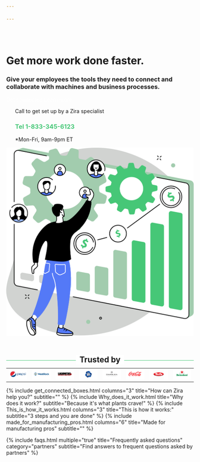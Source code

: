 ```yaml
---

---
```

<div class="uk-container uk-container-medium">
<div class="uk-child-width-1-2@m uk-grid-match uk-text-left uk-margin-medium-center uk-grid" data-uk-grid="" style="vertical-align: middle;">
<div class="uk-first-column">
<div class="uk-text-left"><br><br>
<h1>
Get more work done faster.
</h1>
<h3>
Give your employees the tools they need to connect and collaborate with machines and business processes.
</h3>
<a style="color:white" class="uk-button uk-button-primary uk-button-large uk-margin-medium-top" href="https://my.zira.us">Get connected</a>
<a style="color:white" class="uk-button uk-button-secondary uk-button-large uk-margin-medium-top" href="https://my.zira.us">Learn more</a>
<UL style="list-style-type:none;">
<li>Call to get set up by a Zira specialist</li>
<li><h3 style="color:#46c777">Tel 1-833-345-6123</h3></li>
<li>*Mon-Fri, 9am-9pm ET</li>
</ul>
</div>
</div>
<div class="uk-text-center">
<img src="/uploads/zira_frontpage_image.svg">
</div>
</div>
<h2 style="text-align: center; width: 100%;
border-bottom: 1px solid #46c777;
line-height: 0.1em;
margin:60px 0 20px; "><span style="background:#fff;
padding:0 10px; ">
Trusted by</span></h2>
<table>
<tr>
<td><img src="/uploads/logos_0011_layer-1.png"></td>
<td><img src="/uploads/logos_0010_layer-2.png"></td>
<td><img src="/uploads/logos_0005_layer-8.png"></td>
<td><img src="/uploads/logos_0006_layer-7.png"></td>
<td><img src="/uploads/logos_0002_layer-11.png"></td>
<td><img src="/uploads/logos_0007_layer-6.png"></td>
<td><img src="/uploads/logos_0001_layer-12.png"></td>
<td><img src="/uploads/logos_0004_layer-10.png"></td>
</tr>
</table>
</div>
<!-- Because teams can use AI to do their jobs better. -->
{% include get_connected_boxes.html columns="3" title="How can Zira help you?" subtitle="" %}
{% include Why_does_it_work.html title="Why does it work?" subtitle="Because it's what plants crave!" %}
{% include This_is_how_it_works.html columns="3" title="This is how it works:" subtitle="3 steps and you are done" %}
{% include made_for_manufacturing_pros.html columns="6" title="Made for manufacturing pros" subtitle="" %}




<!-- faqs -->
{% include faqs.html multiple="true" title="Frequently asked questions" category="partners" subtitle="Find answers to
frequent questions asked by partners" %}